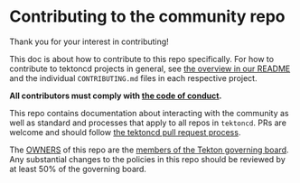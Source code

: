 # Contributing to the community repo

Thank you for your interest in contributing!

This doc is about how to contribute to this repo specifically. For how to
contribute to tektoncd projects in general, see [the overview in our README](README.md)
and the individual `CONTRIBUTING.md` files in each respective project.

**All contributors must comply with
[the code of conduct](./code-of-conduct.md).**

This repo contains documentation about interacting with the community as well as standard
and processes that apply to all repos in `tektoncd`. PRs are welcome and should follow
[the tektoncd pull request process](process.md#pull-request-process).

The [OWNERS](OWNERS) of this repo are the [members of the Tekton governing board](goverance.md).
Any substantial changes to the policies in this repo should be reviewed by at least 50% of the
governing board.

